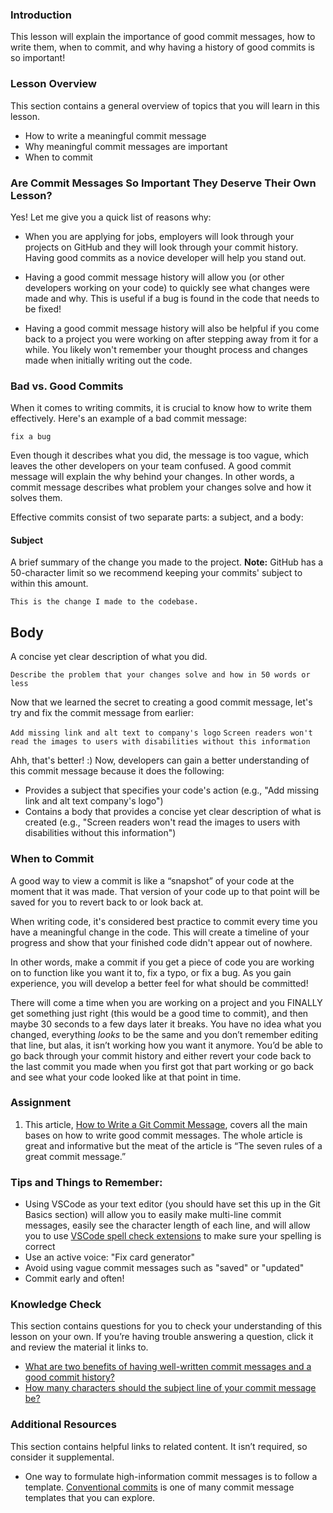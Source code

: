 ### Introduction

This lesson will explain the importance of good commit messages, how to write them, when to commit, and why having a history of good commits is so important!

### Lesson Overview

This section contains a general overview of topics that you will learn in this lesson.

*   How to write a meaningful commit message
*   Why meaningful commit messages are important
*   When to commit

### Are Commit Messages So Important They Deserve Their Own Lesson?

Yes! Let me give you a quick list of reasons why:

-   When you are applying for jobs, employers will look through your projects on GitHub and they will look through your commit history. Having good commits as a novice developer will help you stand out. 

-   Having a good commit message history will allow you (or other developers working on your code) to quickly see what changes were made and why. This is useful if a bug is found in the code that needs to be fixed!

-   Having a good commit message history will also be helpful if you come back to a project you were working on after stepping away from it for a while. You likely won't remember your thought process and changes made when initially writing out the code. 

### Bad vs. Good Commits

When it comes to writing commits, it is crucial to know how to write them effectively. Here's an example of a bad commit message:

`fix a bug`

Even though it describes what you did, the message is too vague, which leaves the other developers on your team confused. A good commit message will explain the why behind your changes. In other words, a commit message describes what problem your changes solve and how it solves them. 

Effective commits consist of two separate parts: a subject, and a body:

#### Subject
A brief summary of the change you made to the project.  **Note:** GitHub has a 50-character limit so we recommend keeping your commits' subject to within this amount. 

`This is the change I made to the codebase.`

## Body
A concise yet clear description of what you did.  

`Describe the problem that your changes solve and how in 50 words or less`


Now that we learned the secret to creating a good commit message, let's try and fix the commit message from earlier:

`Add missing link and alt text to company's logo`
`Screen readers won't read the images to users with disabilities without this information`

Ahh, that's better! :) Now, developers can gain a better understanding of this commit message because it does the following:

* Provides a subject that specifies your code's action (e.g., "Add missing link and alt text company's logo")
* Contains a body that provides a concise yet clear description of what is created (e.g., "Screen readers won't read the images to users with disabilities without this information")



### When to Commit

A good way to view a commit is like a “snapshot” of your code at the moment that it was made. That version of your code up to that point will be saved for you to revert back to or look back at. 


When writing code, it's considered best practice to commit every time you have a meaningful change in the code. This will create a timeline of your progress and show that your finished code didn't appear out of nowhere.

In other words, make a commit if you get a piece of code you are working on to function like you want it to, fix a typo, or fix a bug. As you gain experience, you will develop a better feel for what should be committed! 

There will come a time when you are working on a project and you FINALLY get something just right (this would be a good time to commit), and then maybe 30 seconds to a few days later it breaks. You have no idea what you changed, everything *looks* to be the same and you don’t remember editing that line, but alas, it isn’t working how you want it anymore. You’d be able to go back through your commit history and either revert your code back to the last commit you made when you first got that part working or go back and see what your code looked like at that point in time.

### Assignment 

<div class="lesson-content__panel" markdown="1">

1.  This article, [How to Write a Git Commit Message](https://cbea.ms/git-commit), covers all the main bases on how to write good commit messages. The whole article is great and informative but the meat of the article is “The seven rules of a great commit message.”

</div>


### Tips and Things to Remember:

-   Using VSCode as your text editor (you should have set this up in the Git Basics section) will allow you to easily make multi-line commit messages, easily see the character length of each line, and will allow you to use [VSCode spell check extensions](https://marketplace.visualstudio.com/items?itemName=streetsidesoftware.code-spell-checker) to make sure your spelling is correct
-   Use an active voice: "Fix card generator"
-   Avoid using vague commit messages such as "saved" or "updated"
-   Commit early and often!

### Knowledge Check

This section contains questions for you to check your understanding of this lesson on your own. If you’re having trouble answering a question, click it and review the material it links to.

*   <a class="knowledge-check-link" href="https://cbea.ms/git-commit/#intro">What are two benefits of having well-written commit messages and a good commit history?</a>
*   <a class="knowledge-check-link" href="https://cbea.ms/git-commit/#limit-50">How many characters should the subject line of your commit message be?</a>

### Additional Resources

This section contains helpful links to related content. It isn’t required, so consider it supplemental.

-   One way to formulate high-information commit messages is to follow a template. [Conventional commits](https://www.conventionalcommits.org/en/v1.0.0/) is one of many commit message templates that you can explore.
